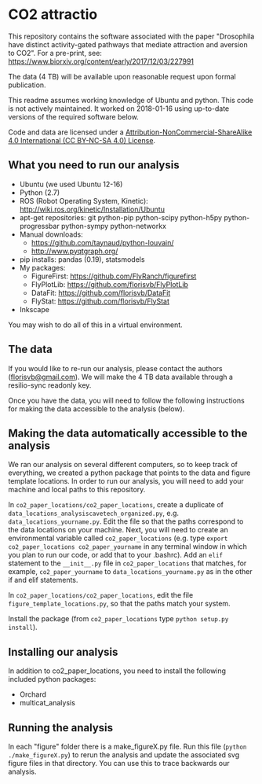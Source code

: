 # CO2 attractio
This repository contains the software associated with the paper "Drosophila have distinct activity-gated pathways that mediate attraction and aversion to CO2". For a pre-print, see: https://www.biorxiv.org/content/early/2017/12/03/227991

The data (4 TB) will be available upon reasonable request upon formal publication.

This readme assumes working knowledge of Ubuntu and python. This code is not actively maintained. It worked on 2018-01-16 using up-to-date versions of the required software below.

Code and data are licensed under a [Attribution-NonCommercial-ShareAlike 4.0 International (CC BY-NC-SA 4.0) License](https://creativecommons.org/licenses/by-nc-sa/4.0/ "CC BY-NC-SA 4.0").

## What you need to run our analysis
* Ubuntu (we used Ubuntu 12-16)
* Python (2.7)
* ROS (Robot Operating System, Kinetic): http://wiki.ros.org/kinetic/Installation/Ubuntu
* apt-get repositories: git python-pip python-scipy python-h5py python-progressbar python-sympy python-networkx
* Manual downloads: 
  * https://github.com/taynaud/python-louvain/
  * http://www.pyqtgraph.org/
* pip installs: pandas (0.19), statsmodels
* My packages:
  * FigureFirst: https://github.com/FlyRanch/figurefirst
  * FlyPlotLib: https://github.com/florisvb/FlyPlotLib
  * DataFit: https://github.com/florisvb/DataFit
  * FlyStat: https://github.com/florisvb/FlyStat
* Inkscape

You may wish to do all of this in a virtual environment.

## The data

If you would like to re-run our analysis, please contact the authors (florisvb@gmail.com). We will make the 4 TB data available through a resilio-sync readonly key.

Once you have the data, you will need to follow the following instructions for making the data accessible to the analysis (below).

## Making the data automatically accessible to the analysis
We ran our analysis on several different computers, so to keep track of everything, we created a python package that points to the data and figure template locations. In order to run our analysis, you will need to add your machine and local paths to this repository. 

In `co2_paper_locations/co2_paper_locations`, create a duplicate of `data_locations_analysiscavetech_organized.py`, e.g. `data_locations_yourname.py`. Edit the file so that the paths correspond to the data locations on your machine. Next, you will need to create an environmental variable called `co2_paper_locations` (e.g. type `export co2_paper_locations co2_paper_yourname` in any terminal window in which you plan to run our code, or add that to your .bashrc). Add an `elif` statement to the `__init__.py` file in `co2_paper_locations` that matches, for example, `co2_paper_yourname` to  `data_locations_yourname.py` as in the other if and elif statements.

In `co2_paper_locations/co2_paper_locations`, edit the file `figure_template_locations.py`, so that the paths match your system.

Install the package (from `co2_paper_locations` type `python setup.py install`). 

## Installing our analysis

In addition to co2_paper_locations, you need to install the following included python packages:
* Orchard
* multicat_analysis

## Running the analysis

In each "figure" folder there is a make_figureX.py file. Run this file (`python ./make_figureX.py`) to rerun the analysis and update the associated svg figure files in that directory. You can use this to trace backwards our analysis.

